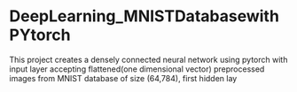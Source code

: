 # DeepLearning_MNISTDatabasewithPYtorch
This project creates a densely connected neural network using pytorch with input layer accepting flattened(one dimensional vector) preprocessed images from MNIST database of size (64,784), first hidden lay
